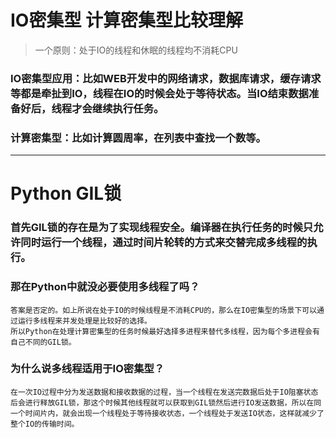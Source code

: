 # IO密集型 计算密集型比较理解
> 一个原则：处于IO的线程和休眠的线程均不消耗CPU

### IO密集型应用：比如WEB开发中的网络请求，数据库请求，缓存请求等都是牵扯到IO，线程在IO的时候会处于等待状态。当IO结束数据准备好后，线程才会继续执行任务。

### 计算密集型：比如计算圆周率，在列表中查找一个数等。


---
# Python GIL锁

### 首先GIL锁的存在是为了实现线程安全。编译器在执行任务的时候只允许同时运行一个线程，通过时间片轮转的方式来交替完成多线程的执行。


### 那在Python中就没必要使用多线程了吗？
	
	答案是否定的。如上所说在处于IO的时候线程是不消耗CPU的，那么在IO密集型的场景下可以通过运行多线程来并发处理是比较好的选择。
	所以Python在处理计算密集型的任务时候最好选择多进程来替代多线程，因为每个多进程会有自己不同的GIL锁。


### 为什么说多线程适用于IO密集型？

	在一次IO过程中分为发送数据和接收数据的过程，当一个线程在发送完数据后处于IO阻塞状态后会进行释放GIL锁，那这个时候其他线程就可以获取到GIL锁然后进行IO发送数据，所以在同一个时间片内，就会出现一个线程处于等待接收状态，一个线程处于发送IO状态，这样就减少了整个IO的传输时间。

